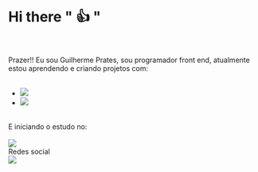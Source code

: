# Hi there " :+1: "
<br>

Prazer!! Eu sou Guilherme Prates, sou programador front end, atualmente estou aprendendo e criando projetos com:
<br>
<br>
- <img src="https://img.shields.io/badge/HTML-239120?style=for-the-badge&logo=html5&logoColor=white"/>
- <img src="https://img.shields.io/badge/CSS-239120?&style=for-the-badge&logo=css3&logoColor=white" />
<br>
E iniciando o estudo no:
<br>
<br>
<img src="https://img.shields.io/badge/JavaScript-F7DF1E?style=for-the-badge&logo=javascript&logoColor=black"/>
<br>
Redes social
<br>
<a href="https://www.linkedin.com/in/guilherme-prates-mendes/" >
<img src="https://img.shields.io/badge/LinkedIn-0077B5?style=for-the-badge&logo=linkedin&logoColor=white" />
<a/>
